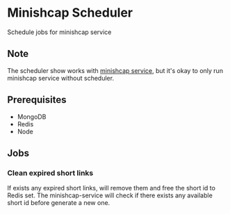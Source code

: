 # Minishcap Scheduler

Schedule jobs for minishcap service

## Note

The scheduler show works with [minishcap service](https://github.com/ecmadao/minishcap-service), but it's okay to only run minishcap service without scheduler.

## Prerequisites

- MongoDB
- Redis
- Node

## Jobs

### Clean expired short links

If exists any expired short links, will remove them and free the short id to Redis set.
The minishcap-service will check if there exists any available short id before generate a new one.
